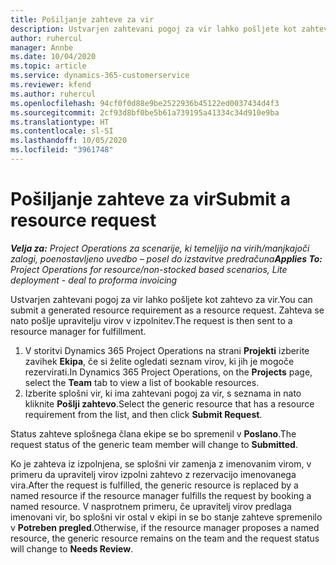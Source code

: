 ```yaml
---
title: Pošiljanje zahteve za vir
description: Ustvarjen zahtevani pogoj za vir lahko pošljete kot zahtevo za vir. Zahteva se nato pošlje upravitelju virov v izpolnitev.
author: ruhercul
manager: Annbe
ms.date: 10/04/2020
ms.topic: article
ms.service: dynamics-365-customerservice
ms.reviewer: kfend
ms.author: ruhercul
ms.openlocfilehash: 94cf0f0d88e9be2522936b45122ed0037434d4f3
ms.sourcegitcommit: 2cf93d8bf0be5b61a739195a41334c34d910e9ba
ms.translationtype: HT
ms.contentlocale: sl-SI
ms.lasthandoff: 10/05/2020
ms.locfileid: "3961748"
---
```

# <a name="submit-a-resource-request"></a><span data-ttu-id="57a9e-104">Pošiljanje zahteve za vir</span><span class="sxs-lookup"><span data-stu-id="57a9e-104">Submit a resource request</span></span>

<span data-ttu-id="57a9e-105">_**Velja za:** Project Operations za scenarije, ki temeljijo na virih/manjkajoči zalogi, poenostavljeno uvedbo – posel do izstavitve predračuna_</span><span class="sxs-lookup"><span data-stu-id="57a9e-105">_**Applies To:** Project Operations for resource/non-stocked based scenarios, Lite deployment - deal to proforma invoicing_</span></span>

<span data-ttu-id="57a9e-106">Ustvarjen zahtevani pogoj za vir lahko pošljete kot zahtevo za vir.</span><span class="sxs-lookup"><span data-stu-id="57a9e-106">You can submit a generated resource requirement as a resource request.</span></span> <span data-ttu-id="57a9e-107">Zahteva se nato pošlje upravitelju virov v izpolnitev.</span><span class="sxs-lookup"><span data-stu-id="57a9e-107">The request is then sent to a resource manager for fulfillment.</span></span>

1. <span data-ttu-id="57a9e-108">V storitvi Dynamics 365 Project Operations na strani **Projekti** izberite zavihek **Ekipa**, če si želite ogledati seznam virov, ki jih je mogoče rezervirati.</span><span class="sxs-lookup"><span data-stu-id="57a9e-108">In Dynamics 365 Project Operations, on the **Projects** page, select the **Team** tab to view a list of bookable resources.</span></span> 
2. <span data-ttu-id="57a9e-109">Izberite splošni vir, ki ima zahtevani pogoj za vir, s seznama in nato kliknite **Pošlji zahtevo**.</span><span class="sxs-lookup"><span data-stu-id="57a9e-109">Select the generic resource that has a resource requirement from the list, and then click **Submit Request**.</span></span>

<span data-ttu-id="57a9e-110">Status zahteve splošnega člana ekipe se bo spremenil v **Poslano**.</span><span class="sxs-lookup"><span data-stu-id="57a9e-110">The request status of the generic team member will change to **Submitted**.</span></span>

<span data-ttu-id="57a9e-111">Ko je zahteva iz izpolnjena, se splošni vir zamenja z imenovanim virom, v primeru da upravitelj virov izpolni zahtevo z rezervacijo imenovanega vira.</span><span class="sxs-lookup"><span data-stu-id="57a9e-111">After the request is fulfilled, the generic resource is replaced by a named resource if the resource manager fulfills the request by booking a named resource.</span></span> <span data-ttu-id="57a9e-112">V nasprotnem primeru, če upravitelj virov predlaga imenovani vir, bo splošni vir ostal v ekipi in se bo stanje zahteve spremenilo v **Potreben pregled**.</span><span class="sxs-lookup"><span data-stu-id="57a9e-112">Otherwise, if the resource manager proposes a named resource, the generic resource remains on the team and the request status will change to **Needs Review**.</span></span>
